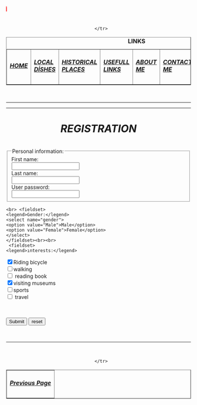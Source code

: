 <!doctype html>
<html>

<head>
	<title> Registration </title>
</head>

<body>
<marquee direction="right">
<h1 style="color:red;"> Registration </h1>
</marquee>

<br>
<center><table border="1">
<caption><strong> LINKS  </strong></caption>
<tr> 
  <td><a href="Home.html"> <h5>  HOME </h5>  </a> </td> 
  <td><a href="Local Dishes.html"><h5> LOCAL DİSHES </h5> </a></td>
  <td><a href="historical places.html"> <h5>HISTORICAL PLACES </h5>  </a> </td>
  <td><a href="Usefull Links.html"> <h5>USEFULL LINKS </h5>  </a> </td> 
  <td><a href="About Me.html"><h5> ABOUT ME </h5> </a></td>
  <td><a href="Contact Me.html"> <h5> CONTACT ME</h5>  </a> </td> 
  <td><a href="Registration.html"><h2> REGISTRATION </h2> </a></td>


      </tr>
</table>  </center>  <br><hr>
<hr> 
<p><center><i><strong><h1>
	REGISTRATION
</h1></strong></i></center></p>
<br>
<form action="save.html" method="post">
<fieldset>
    <legend>Personal information:</legend>
  First name:<br>
  <input type="text" name="firstname" >
  <br>
  Last name:<br>
  <input type="text" name="lastname" >
  <br>
   User password:<br>
  <input type="password" name="psw">
 </fieldset>
    
    <br> <fieldset>
    <legend>Gender:</legend>
    <select name="gender">
    <option value="Male">Male</option>
    <option value="Female">Female</option>
    </select>
    </fieldset><br><br>
     <fieldset>
    <legend>ınterests:</legend>
   <input type="checkbox" name="ınterests" value="bicycle" checked>Riding bicycle<br>
  <input type="checkbox" name="ınterests" value="walking">walking<br>
  <input type="checkbox" name="ınterests" value="book"> reading book <br>
   <input type="checkbox" name="ınterests" value="museums" checked>visiting museums<br>
  <input type="checkbox" name="ınterests" value="sport">sports<br>
  <input type="checkbox" name="ınterests" value="travel"> travel <br>
  </fieldset>
  <br><br>
  <input type="submit" value="Submit">
  <input type="reset" value="reset">

</form> 






<br><hr><br>
<center><table border="1">
<tr> 
 
  <td><a href="Contact Me.html"><h5> Previous Page </h5> </a></td>
  


      </tr>
</table>  </center>  








</body>

</html>
